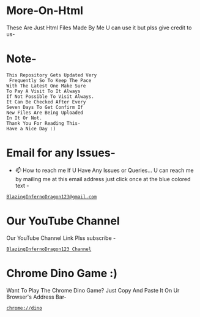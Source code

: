 # More-On-Html
These Are Just Html Files Made By Me U can use it but plss give credit to us-

# Note-
```
This Repository Gets Updated Very
 Frequently So To Keep The Pace 
With The Latest One Make Sure 
To Pay A Visit To It Always
If Not Possible To Visit Always. 
It Can Be Checked After Every 
Seven Days To Get Confirm If 
New Files Are Being Uploaded 
In It Or Not. 
Thank You For Reading This-
Have a Nice Day :)
```

# Email for any Issues-
- 📫 How to reach me If U Have Any Issues or Queries... U can reach me by mailing me at this email address just click once at the blue colored text - <a href="mailto:bibhabbarua@gmail.com">
```
BlazingInfernoDragon123@gmail.com
```
</a>

# Our YouTube Channel 
Our YouTube Channel Link Plss subscribe -
<a href="https://youtube.com/channel/UC94rjmYz21IBREgkLaQ7NVA">
```
BlazingInfernoDragon123 Channel
```
</a>

# Chrome Dino Game :)
Want To Play The Chrome Dino Game? Just Copy And Paste It On Ur Browser's Address Bar-
<a href="chrome://dino">
```
chrome://dino
```
</a>
